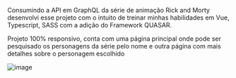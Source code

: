 Consumindo a API em GraphQL da série de animação Rick and Morty desenvolvi esse projeto com o intuito de treinar minhas habilidades em Vue, Typescript, SASS com a adição do Framework QUASAR.

Projeto 100% responsivo, conta com uma página principal onde pode ser pesquisado os personagens da série pelo nome e outra página com mais detalhes sobre o personagem escolhido

![image](https://user-images.githubusercontent.com/60805146/222951087-6318d38c-14c3-4623-a101-4b557413893b.png)
